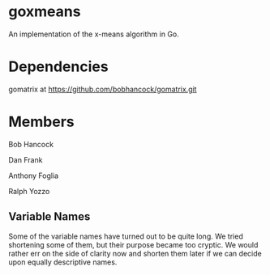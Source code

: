 goxmeans
========

An implementation of the x-means algorithm in Go.


Dependencies
============
gomatrix at https://github.com/bobhancock/gomatrix.git


Members
========
Bob Hancock

Dan Frank

Anthony Foglia

Ralph Yozzo

Variable Names
--------------
Some of the variable names have turned out to be quite long.  We tried shortening some of them, but
their purpose became too cryptic.  We would rather err on the side of clarity now and shorten
them later if we can decide upon equally descriptive names.